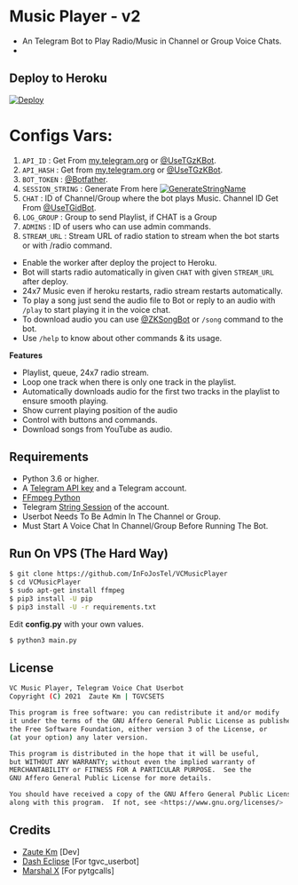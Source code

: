 # Music Player - v2

- An Telegram Bot to Play Radio/Music in Channel or Group Voice Chats.
- 
## Deploy to Heroku

[![Deploy](https://www.herokucdn.com/deploy/button.svg)](https://heroku.com/deploy?template=https://github.com/InFoJosTel/VCMusicPlayer)

# Configs Vars:
1. `API_ID` : Get From [my.telegram.org](https://my.telegram.org) or [@UseTGzKBot](https://telegram.dog/UseTGzKBot).
2. `API_HASH` : Get from [my.telegram.org](https://my.telegram.org) or [@UseTGzKBot](https://telegram.dog/UseTGzKBot).
3. `BOT_TOKEN` : [@Botfather](https://t.me/BotFather).
4. `SESSION_STRING` : Generate From here [![GenerateStringName](https://img.shields.io/badge/repl.it-generateStringName-yellowgreen)](https://replit.com/@ZauteKm/GenerateStringSession)
5. `CHAT` : ID of Channel/Group where the bot plays Music. Channel ID Get From [@UseTGidBot](https://t.me/UseTGidBot).
6. `LOG_GROUP` : Group to send Playlist, if CHAT is a Group
7. `ADMINS` : ID of users who can use admin commands.
8. `STREAM_URL` : Stream URL of radio station to stream when the bot starts or with /radio command.

- Enable the worker after deploy the project to Heroku.
- Bot will starts radio automatically in given `CHAT` with given `STREAM_URL` after deploy. 
- 24x7 Music even if heroku restarts, radio stream restarts automatically.  
- To play a song just send the audio file to Bot or reply to an audio with `/play` to start playing it in the voice chat.
- To download audio you can use [@ZKSongBot](http://t.me/ZKSongBot) or `/song` command to the bot.
- Use `/help` to know about other commands & its usage.

**Features**

- Playlist, queue, 24x7 radio stream.
- Loop one track when there is only one track in the playlist.
- Automatically downloads audio for the first two tracks in the playlist to ensure smooth playing.
- Show current playing position of the audio
- Control with buttons and commands.
- Download songs from YouTube as audio.

## Requirements

- Python 3.6 or higher.
- A
  [Telegram API key](https://docs.pyrogram.org/intro/quickstart#enjoy-the-api)
  and a Telegram account.
- [FFmpeg Python](https://www.ffmpeg.org/)
- Telegram [String Session](http://t.me/UsePyrogramBot) of the account.
- Userbot Needs To Be Admin In The Channel or Group.
- Must Start A Voice Chat In Channel/Group Before Running The Bot.

## Run On VPS (The Hard Way)

```sh
$ git clone https://github.com/InFoJosTel/VCMusicPlayer
$ cd VCMusicPlayer
$ sudo apt-get install ffmpeg
$ pip3 install -U pip
$ pip3 install -U -r requirements.txt
```
Edit **config.py** with your own values.

```sh
$ python3 main.py
```
## License
```sh
VC Music Player, Telegram Voice Chat Userbot
Copyright (C) 2021  Zaute Km | TGVCSETS

This program is free software: you can redistribute it and/or modify
it under the terms of the GNU Affero General Public License as published by
the Free Software Foundation, either version 3 of the License, or
(at your option) any later version.

This program is distributed in the hope that it will be useful,
but WITHOUT ANY WARRANTY; without even the implied warranty of
MERCHANTABILITY or FITNESS FOR A PARTICULAR PURPOSE.  See the
GNU Affero General Public License for more details.

You should have received a copy of the GNU Affero General Public License
along with this program.  If not, see <https://www.gnu.org/licenses/>
```

## Credits

- [Zaute Km](https://github.com/ZauteKm) [Dev]
- [Dash Eclipse](https://github.com/dashezup) [For tgvc_userbot]
- [Marshal X](https://github.com/MarshalX) [For pytgcalls]
